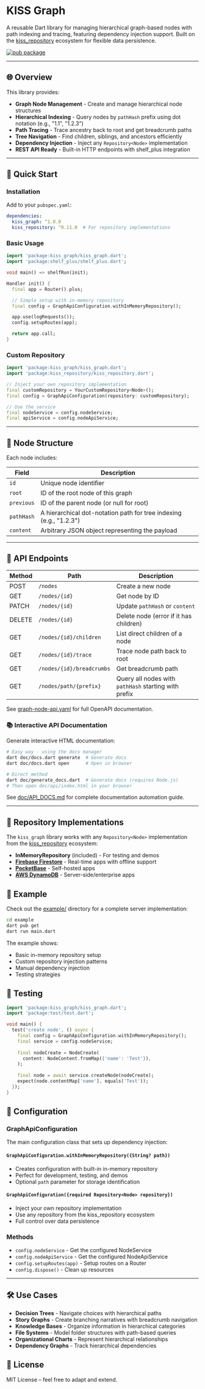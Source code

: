 # KISS Graph

A reusable Dart library for managing hierarchical graph-based nodes with path indexing and tracing, featuring dependency injection support. Built on the [kiss_repository](https://pub.dev/packages/kiss_repository) ecosystem for flexible data persistence.

[![pub package](https://img.shields.io/pub/v/kiss_graph.svg)](https://pub.dev/packages/kiss_graph)

---

## 🌐 Overview

This library provides:

- **Graph Node Management** - Create and manage hierarchical node structures
- **Hierarchical Indexing** - Query nodes by `pathHash` prefix using dot notation (e.g., "1.1", "1.2.3")
- **Path Tracing** - Trace ancestry back to root and get breadcrumb paths
- **Tree Navigation** - Find children, siblings, and ancestors efficiently
- **Dependency Injection** - Inject any `Repository<Node>` implementation
- **REST API Ready** - Built-in HTTP endpoints with shelf_plus integration

---

## 🚀 Quick Start

### Installation

Add to your `pubspec.yaml`:

```yaml
dependencies:
  kiss_graph: ^1.0.0
  kiss_repository: ^0.11.0  # For repository implementations
```

### Basic Usage

```dart
import 'package:kiss_graph/kiss_graph.dart';
import 'package:shelf_plus/shelf_plus.dart';

void main() => shelfRun(init);

Handler init() {
  final app = Router().plus;

  // Simple setup with in-memory repository
  final config = GraphApiConfiguration.withInMemoryRepository();

  app.use(logRequests());
  config.setupRoutes(app);

  return app.call;
}
```

### Custom Repository

```dart
import 'package:kiss_graph/kiss_graph.dart';
import 'package:kiss_repository/kiss_repository.dart';

// Inject your own repository implementation
final customRepository = YourCustomRepository<Node>();
final config = GraphApiConfiguration(repository: customRepository);

// Use the service
final nodeService = config.nodeService;
final apiService = config.nodeApiService;
```

---

## 🧩 Node Structure

Each node includes:

| Field      | Description                                   |
|------------|-----------------------------------------------|
| `id`       | Unique node identifier                        |
| `root`     | ID of the root node of this graph            |
| `previous` | ID of the parent node (or null for root)     |
| `pathHash` | A hierarchical dot-notation path for tree indexing (e.g., "1.2.3") |
| `content`  | Arbitrary JSON object representing the payload |

---

## 📖 API Endpoints

| Method | Path                        | Description                              |
|--------|-----------------------------|------------------------------------------|
| POST   | `/nodes`                    | Create a new node                        |
| GET    | `/nodes/{id}`               | Get node by ID                           |
| PATCH  | `/nodes/{id}`               | Update `pathHash` or `content`           |
| DELETE | `/nodes/{id}`               | Delete node (error if it has children)   |
| GET    | `/nodes/{id}/children`      | List direct children of a node           |
| GET    | `/nodes/{id}/trace`         | Trace node path back to root             |
| GET    | `/nodes/{id}/breadcrumbs`   | Get breadcrumb path                      |
| GET    | `/nodes/path/{prefix}`      | Query all nodes with `pathHash` starting with prefix |

See [graph-node-api.yaml](./graph-node-api.yaml) for full OpenAPI documentation.

### 📚 Interactive API Documentation

Generate interactive HTML documentation:

```bash
# Easy way - using the docs manager
dart doc/docs.dart generate  # Generate docs
dart doc/docs.dart open      # Open in browser

# Direct method
dart doc/generate_docs.dart  # Generate docs (requires Node.js)
# Then open doc/api/index.html in your browser
```

See [doc/API_DOCS.md](./doc/API_DOCS.md) for complete documentation automation guide.

---

## 🔗 Repository Implementations

The `kiss_graph` library works with any `Repository<Node>` implementation from the [kiss_repository](https://pub.dev/packages/kiss_repository) ecosystem:

- **InMemoryRepository** (included) - For testing and demos
- **[Firebase Firestore](https://github.com/WAMF/kiss_firebase_repository)** - Real-time apps with offline support  
- **[PocketBase](https://github.com/WAMF/kiss_pocketbase_repository)** - Self-hosted apps
- **[AWS DynamoDB](https://github.com/WAMF/kiss_dynamodb_repository)** - Server-side/enterprise apps

## 📁 Example

Check out the [example/](./example/) directory for a complete server implementation:

```bash
cd example
dart pub get
dart run main.dart
```

The example shows:
- Basic in-memory repository setup
- Custom repository injection patterns  
- Manual dependency injection
- Testing strategies

## 🧪 Testing

```dart
import 'package:kiss_graph/kiss_graph.dart';
import 'package:test/test.dart';

void main() {
  test('create node', () async {
    final config = GraphApiConfiguration.withInMemoryRepository();
    final service = config.nodeService;
    
    final nodeCreate = NodeCreate(
      content: NodeContent.fromMap({'name': 'Test'}),
    );
    
    final node = await service.createNode(nodeCreate);
    expect(node.contentMap['name'], equals('Test'));
  });
}
```

## 🔧 Configuration

### GraphApiConfiguration

The main configuration class that sets up dependency injection:

#### `GraphApiConfiguration.withInMemoryRepository({String? path})`
- Creates configuration with built-in in-memory repository
- Perfect for development, testing, and demos
- Optional `path` parameter for storage identification

#### `GraphApiConfiguration({required Repository<Node> repository})`
- Inject your own repository implementation  
- Use any repository from the kiss_repository ecosystem
- Full control over data persistence

### Methods

- `config.nodeService` - Get the configured NodeService
- `config.nodeApiService` - Get the configured NodeApiService  
- `config.setupRoutes(app)` - Setup routes on a Router
- `config.dispose()` - Clean up resources

---


## 🛠 Use Cases

- **Decision Trees** - Navigate choices with hierarchical paths
- **Story Graphs** - Create branching narratives with breadcrumb navigation  
- **Knowledge Bases** - Organize information in hierarchical categories
- **File Systems** - Model folder structures with path-based queries
- **Organizational Charts** - Represent hierarchical relationships
- **Dependency Graphs** - Track hierarchical dependencies


## 📄 License

MIT License – feel free to adapt and extend.


